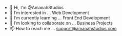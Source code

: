 - 👋 Hi, I’m @AmanahStudios
- 👀 I’m interested in ... Web Development  
- 🌱 I’m currently learning ... Front End Development 
- 💞️ I’m looking to collaborate on ... Business Projects
- 📫 How to reach me ... support@amanahstudios.com

<!---
AmanahStudios/AmanahStudios is a ✨ special ✨ repository because its `README.md` (this file) appears on your GitHub profile.
You can click the Preview link to take a look at your changes.
--->
